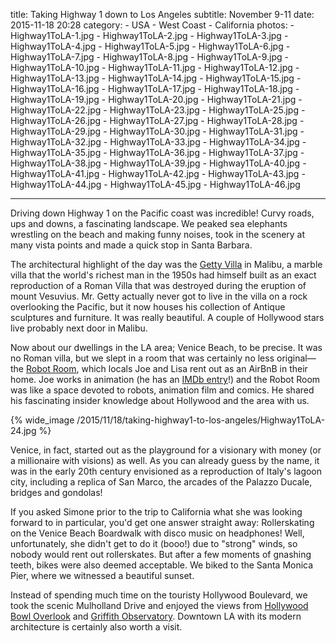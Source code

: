 title: Taking Highway 1 down to Los Angeles
subtitle: November 9-11
date: 2015-11-18 20:28
category:
	- USA
	- West Coast
	- California
photos:
	- Highway1ToLA-1.jpg
	- Highway1ToLA-2.jpg
	- Highway1ToLA-3.jpg
	- Highway1ToLA-4.jpg
	- Highway1ToLA-5.jpg
	- Highway1ToLA-6.jpg
	- Highway1ToLA-7.jpg
	- Highway1ToLA-8.jpg
	- Highway1ToLA-9.jpg
	- Highway1ToLA-10.jpg
	- Highway1ToLA-11.jpg
	- Highway1ToLA-12.jpg
	- Highway1ToLA-13.jpg
	- Highway1ToLA-14.jpg
	- Highway1ToLA-15.jpg
	- Highway1ToLA-16.jpg
	- Highway1ToLA-17.jpg
	- Highway1ToLA-18.jpg
	- Highway1ToLA-19.jpg
	- Highway1ToLA-20.jpg
	- Highway1ToLA-21.jpg
	- Highway1ToLA-22.jpg
	- Highway1ToLA-23.jpg
	- Highway1ToLA-25.jpg
	- Highway1ToLA-26.jpg
	- Highway1ToLA-27.jpg
	- Highway1ToLA-28.jpg
	- Highway1ToLA-29.jpg
	- Highway1ToLA-30.jpg
	- Highway1ToLA-31.jpg
	- Highway1ToLA-32.jpg
	- Highway1ToLA-33.jpg
	- Highway1ToLA-34.jpg
	- Highway1ToLA-35.jpg
	- Highway1ToLA-36.jpg
	- Highway1ToLA-37.jpg
	- Highway1ToLA-38.jpg
	- Highway1ToLA-39.jpg
	- Highway1ToLA-40.jpg
	- Highway1ToLA-41.jpg
	- Highway1ToLA-42.jpg
	- Highway1ToLA-43.jpg
	- Highway1ToLA-44.jpg
	- Highway1ToLA-45.jpg
	- Highway1ToLA-46.jpg

---

Driving down Highway 1 on the Pacific coast was incredible! Curvy roads, ups and downs, a fascinating landscape. We peaked sea elephants wrestling on the beach and making funny noises, took in the scenery at many vista points and made a quick stop in Santa Barbara. 

The architectural highlight of the day was the [Getty Villa](http://www.getty.edu/visit/villa/) in Malibu, a marble villa that the world's richest man in the 1950s had himself built as an exact reproduction of a Roman Villa that was destroyed during the eruption of mount Vesuvius. Mr. Getty actually never got to live in the villa on a rock overlooking the Pacific, but it now houses his collection of Antique sculptures and furniture. It was really beautiful. A couple of Hollywood stars live probably next door in Malibu.

Now about our dwellings in the LA area; Venice Beach, to be precise. It was no Roman villa, but we slept in a room that was certainly no less original—the [Robot Room](https://www.airbnb.com/rooms/1009472), which locals Joe and Lisa rent out as an AirBnB in their home. Joe works in animation (he has an [IMDb entry](http://www.imdb.com/name/nm0669298)!) and the Robot Room was like a space devoted to robots, animation film and comics. He shared his fascinating insider knowledge about Hollywood and the area with us.

{% wide_image /2015/11/18/taking-highway1-to-los-angeles/Highway1ToLA-24.jpg %}

Venice, in fact, started out as the playground for a visionary with money (or a millionaire with visions) as well. As you can already guess by the name, it was in the early 20th century envisioned as a reproduction of Italy's lagoon city, including a replica of San Marco, the arcades of the Palazzo Ducale, bridges and gondolas! 

If you asked Simone prior to the trip to California what she was looking forward to in particular, you'd get one answer straight away: Rollerskating on the Venice Beach Boardwalk with disco music on headphones! Well, unfortunately, she didn't get to do it (booo!) due to "strong" winds, so nobody would rent out rollerskates. But after a few moments of gnashing teeth, bikes were also deemed acceptable. We biked to the Santa Monica Pier, where we witnessed a beautiful sunset.

Instead of spending much time on the touristy Hollywood Boulevard, we took the scenic Mulholland Drive and enjoyed the views from [Hollywood Bowl Overlook](http://www.lamountains.com/parks.asp?parkid=39) and [Griffith Observatory](http://griffithobservatory.org/). Downtown LA with its modern architecture is certainly also worth a visit.
